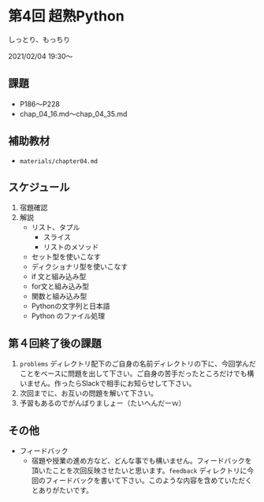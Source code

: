 # 第4回 超熟Python

しっとり、もっちり

2021/02/04 19:30〜

## 課題

+ P186〜P228
+ chap_04_16.md〜chap_04_35.md

## 補助教材

+ `materials/chapter04.md`


## スケジュール

1. 宿題確認
1. 解説
    + リスト、タプル
        + スライス
        + リストのメソッド
    + セット型を使いこなす
    + ディクショナリ型を使いこなす
    + if 文と組み込み型
    + for文と組み込み型
    + 関数と組み込み型
    + Pythonの文字列と日本語
    + Python のファイル処理




## 第４回終了後の課題

1. `problems` ディレクトリ配下のご自身の名前ディレクトリの下に、今回学んだことをベースに問題を出して下さい。ご自身の苦手だったところだけでも構いません。作ったらSlackで相手にお知らせして下さい。
1. 次回までに、お互いの問題を解いて下さい。
1. 予習もあるのでがんばりましょー（たいへんだーｗ）

## その他

+ フィードバック
    + 宿題や授業の進め方など、どんな事でも構いません。フィードバックを頂いたことを次回反映させたいと思います。`feedback` ディレクトリに今回のフィードバックを書いて下さい。このような内容を含めていただくとありがたいです。
